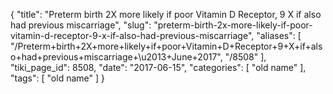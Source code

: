 {
    "title": "Preterm birth 2X more likely if poor Vitamin D Receptor, 9 X if also had previous miscarriage",
    "slug": "preterm-birth-2x-more-likely-if-poor-vitamin-d-receptor-9-x-if-also-had-previous-miscarriage",
    "aliases": [
        "/Preterm+birth+2X+more+likely+if+poor+Vitamin+D+Receptor+9+X+if+also+had+previous+miscarriage+\u2013+June+2017",
        "/8508"
    ],
    "tiki_page_id": 8508,
    "date": "2017-06-15",
    "categories": [
        "old name"
    ],
    "tags": [
        "old name"
    ]
}